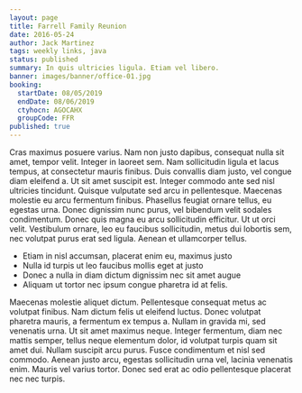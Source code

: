 ```yaml
---
layout: page
title: Farrell Family Reunion
date: 2016-05-24
author: Jack Martinez
tags: weekly links, java
status: published
summary: In quis ultricies ligula. Etiam vel libero.
banner: images/banner/office-01.jpg
booking:
  startDate: 08/05/2019
  endDate: 08/06/2019
  ctyhocn: AGOCAHX
  groupCode: FFR
published: true
---
```

Cras maximus posuere varius. Nam non justo dapibus, consequat nulla sit amet, tempor velit. Integer in laoreet sem. Nam sollicitudin ligula et lacus tempus, at consectetur mauris finibus. Duis convallis diam justo, vel congue diam eleifend a. Ut sit amet suscipit est. Integer commodo ante sed nisl ultricies tincidunt. Quisque vulputate sed arcu in pellentesque. Maecenas molestie eu arcu fermentum finibus. Phasellus feugiat ornare tellus, eu egestas urna. Donec dignissim nunc purus, vel bibendum velit sodales condimentum. Donec quis magna eu arcu sollicitudin efficitur. Ut ut orci velit. Vestibulum ornare, leo eu faucibus sollicitudin, metus dui lobortis sem, nec volutpat purus erat sed ligula. Aenean et ullamcorper tellus.

* Etiam in nisl accumsan, placerat enim eu, maximus justo
* Nulla id turpis ut leo faucibus mollis eget at justo
* Donec a nulla in diam dictum dignissim nec sit amet augue
* Aliquam ut tortor nec ipsum congue pharetra id at felis.

Maecenas molestie aliquet dictum. Pellentesque consequat metus ac volutpat finibus. Nam dictum felis ut eleifend luctus. Donec volutpat pharetra mauris, a fermentum ex tempus a. Nullam in gravida mi, sed venenatis urna. Ut sit amet maximus neque. Integer fermentum, diam nec mattis semper, tellus neque elementum dolor, id volutpat turpis quam sit amet dui. Nullam suscipit arcu purus. Fusce condimentum et nisl sed commodo. Aenean justo arcu, egestas sollicitudin urna vel, lacinia venenatis enim. Mauris vel varius tortor. Donec sed erat ac odio pellentesque placerat nec nec turpis.
